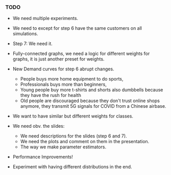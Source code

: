 ### TODO

* We need multiple experiments.
* We need to except for step 6 have the same customers on all simulations.
* Step 7: We need it.
* Fully-connected graphs, we need a logic for different weights for graphs, it is just another preset for weights.
* New Demand curves for step 6 abrupt changes.
  * People buys more home equipment to do sports, 
  * Professionals buys more than beginners,
  * Young people buy more t-shirts and shorts also dumbbells because they have the rush for health
  * Old people are discouraged because they don't trust online shops anymore, they transmit 5G signals for COVID from a Chinese airbase.

* We want to have similar but different weights for classes.
* We need obv. the slides:
  * We need descriptions for the slides (step 6 and 7).
  * We need the plots and comment on them in the presentation.
  * The way we make parameter estimators.
* Performance Improvements!
* Experiment with having different distributions in the end.

